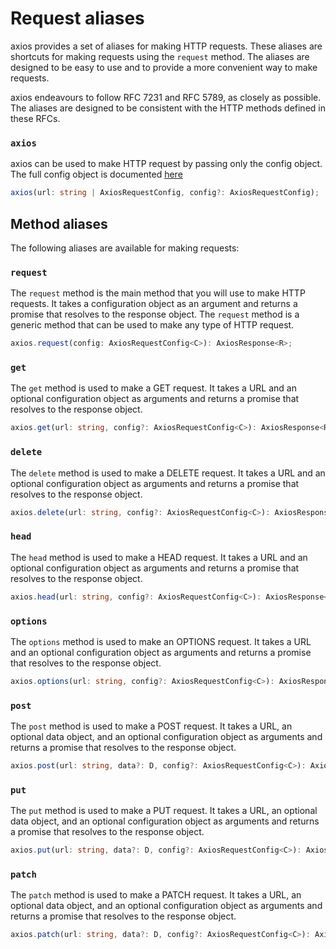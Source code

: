 # Request aliases

axios provides a set of aliases for making HTTP requests. These aliases are shortcuts for making requests using the `request` method. The aliases are designed to be easy to use and to provide a more convenient way to make requests.

axios endeavours to follow RFC 7231 and RFC 5789, as closely as possible. The aliases are designed to be consistent with the HTTP methods defined in these RFCs.

### `axios`

axios can be used to make HTTP request by passing only the config object. The full config object is documented [here](/pages/advanced/request-config)

```ts
axios(url: string | AxiosRequestConfig, config?: AxiosRequestConfig);
```

## Method aliases

The following aliases are available for making requests:

### `request`

The `request` method is the main method that you will use to make HTTP requests. It takes a configuration object as an argument and returns a promise that resolves to the response object. The `request` method is a generic method that can be used to make any type of HTTP request.

```ts
axios.request(config: AxiosRequestConfig<C>): AxiosResponse<R>;
```

### `get`

The `get` method is used to make a GET request. It takes a URL and an optional configuration object as arguments and returns a promise that resolves to the response object.

```ts
axios.get(url: string, config?: AxiosRequestConfig<C>): AxiosResponse<R>;
```

### `delete`

The `delete` method is used to make a DELETE request. It takes a URL and an optional configuration object as arguments and returns a promise that resolves to the response object.

```ts
axios.delete(url: string, config?: AxiosRequestConfig<C>): AxiosResponse<R>;
```

### `head`

The `head` method is used to make a HEAD request. It takes a URL and an optional configuration object as arguments and returns a promise that resolves to the response object.

```ts
axios.head(url: string, config?: AxiosRequestConfig<C>): AxiosResponse<R>;
```

### `options`

The `options` method is used to make an OPTIONS request. It takes a URL and an optional configuration object as arguments and returns a promise that resolves to the response object.

```ts
axios.options(url: string, config?: AxiosRequestConfig<C>): AxiosResponse<R>;
```

### `post`

The `post` method is used to make a POST request. It takes a URL, an optional data object, and an optional configuration object as arguments and returns a promise that resolves to the response object.

```ts
axios.post(url: string, data?: D, config?: AxiosRequestConfig<C>): AxiosResponse<R>;
```

### `put`

The `put` method is used to make a PUT request. It takes a URL, an optional data object, and an optional configuration object as arguments and returns a promise that resolves to the response object.

```ts
axios.put(url: string, data?: D, config?: AxiosRequestConfig<C>): AxiosResponse<R>;
```

### `patch`

The `patch` method is used to make a PATCH request. It takes a URL, an optional data object, and an optional configuration object as arguments and returns a promise that resolves to the response object.

```ts
axios.patch(url: string, data?: D, config?: AxiosRequestConfig<C>): AxiosResponse<R>;
```
